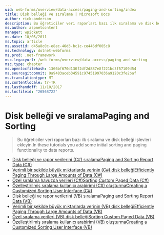 ```yaml
---
uid: web-forms/overview/data-access/paging-and-sorting/index
title: Disk belleği ve sıralama | Microsoft Docs
author: rick-anderson
description: Bu öğreticiler veri raporları bazı ilk sıralama ve disk belleği işlevleri ekleyin.
ms.author: aspnetcontent
manager: wpickett
ms.date: 10/05/2011
ms.topic: article
ms.assetid: d45a8c0c-e8ec-46d3-bc1c-ce446df005c8
ms.technology: dotnet-webforms
ms.prod: .net-framework
msc.legacyurl: /web-forms/overview/data-access/paging-and-sorting
msc.type: chapter
ms.openlocfilehash: 1366bf670d130f2df2d887e8f221bc3f57109d54
ms.sourcegitcommit: 9a9483aceb34591c97451997036a9120c3fe2baf
ms.translationtype: MT
ms.contentlocale: tr-TR
ms.lasthandoff: 11/10/2017
ms.locfileid: "26568722"
---
```

<a name="paging-and-sorting"></a><span data-ttu-id="5a48a-103">Disk belleği ve sıralama</span><span class="sxs-lookup"><span data-stu-id="5a48a-103">Paging and Sorting</span></span>
====================
> <span data-ttu-id="5a48a-104">Bu öğreticiler veri raporları bazı ilk sıralama ve disk belleği işlevleri ekleyin.</span><span class="sxs-lookup"><span data-stu-id="5a48a-104">In these tutorials you add some initial sorting and paging functionality to data reports.</span></span>


- [<span data-ttu-id="5a48a-105">Disk belleği ve rapor verilerini (C#) sıralama</span><span class="sxs-lookup"><span data-stu-id="5a48a-105">Paging and Sorting Report Data (C#)</span></span>](paging-and-sorting-report-data-cs.md)
- [<span data-ttu-id="5a48a-106">Verimli bir şekilde büyük miktarlarda verinin (C#) disk belleği</span><span class="sxs-lookup"><span data-stu-id="5a48a-106">Efficiently Paging Through Large Amounts of Data (C#)</span></span>](efficiently-paging-through-large-amounts-of-data-cs.md)
- [<span data-ttu-id="5a48a-107">Özel sıralama havuzda verileri (C#)</span><span class="sxs-lookup"><span data-stu-id="5a48a-107">Sorting Custom Paged Data (C#)</span></span>](sorting-custom-paged-data-cs.md)
- [<span data-ttu-id="5a48a-108">Özelleştirilmiş sıralama kullanıcı arabirimi (C#) oluşturma</span><span class="sxs-lookup"><span data-stu-id="5a48a-108">Creating a Customized Sorting User Interface (C#)</span></span>](creating-a-customized-sorting-user-interface-cs.md)
- [<span data-ttu-id="5a48a-109">Disk belleği ve rapor verilerini (VB) sıralama</span><span class="sxs-lookup"><span data-stu-id="5a48a-109">Paging and Sorting Report Data (VB)</span></span>](paging-and-sorting-report-data-vb.md)
- [<span data-ttu-id="5a48a-110">Verimli bir şekilde büyük miktarlarda verinin (VB) disk belleği</span><span class="sxs-lookup"><span data-stu-id="5a48a-110">Efficiently Paging Through Large Amounts of Data (VB)</span></span>](efficiently-paging-through-large-amounts-of-data-vb.md)
- [<span data-ttu-id="5a48a-111">Özel sıralama verileri (VB) disk belleği</span><span class="sxs-lookup"><span data-stu-id="5a48a-111">Sorting Custom Paged Data (VB)</span></span>](sorting-custom-paged-data-vb.md)
- [<span data-ttu-id="5a48a-112">Özelleştirilmiş sıralama kullanıcı arabirimi (VB) oluşturma</span><span class="sxs-lookup"><span data-stu-id="5a48a-112">Creating a Customized Sorting User Interface (VB)</span></span>](creating-a-customized-sorting-user-interface-vb.md)
